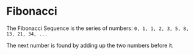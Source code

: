 # Fibonacci

The Fibonacci Sequence is the series of numbers:
`0, 1, 1, 2, 3, 5, 8, 13, 21, 34, ...`

The next number is found by adding up the two numbers before it.
